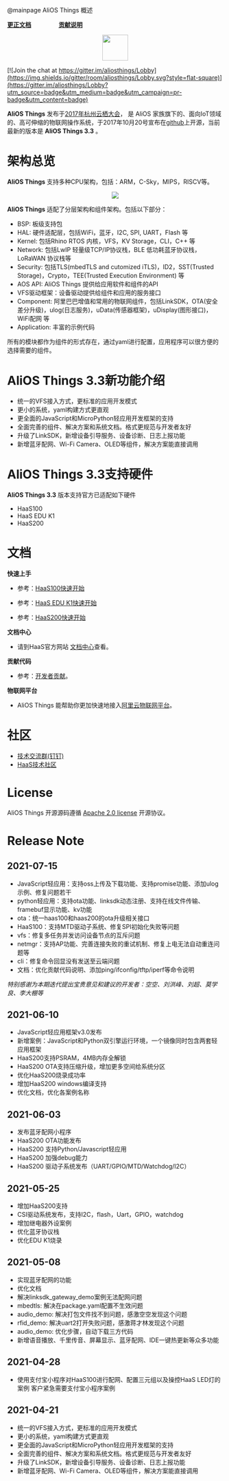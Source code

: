 @mainpage AliOS Things 概述

**[更正文档](https://gitee.com/alios-things/documentation/edit/master/manual/mainpage.md)** &emsp;&emsp;&emsp;&emsp; **[贡献说明](https://g.alicdn.com/alios-things-3.3/doc/contribute_doc.html)**

<div align="center">
  <img src="https://img.alicdn.com/tfs/TB1e1U7vyAnBKNjSZFvXXaTKXXa-973-200.png" height="60">
</div>

[![Join the chat at https://gitter.im/aliosthings/Lobby](https://img.shields.io/gitter/room/aliosthings/Lobby.svg?style=flat-square)](https://gitter.im/aliosthings/Lobby?utm_source=badge&utm_medium=badge&utm_campaign=pr-badge&utm_content=badge)

**AliOS Things** 发布于[2017年杭州云栖大会](https://yunqi.aliyun.com)， 是 AliOS 家族旗下的、面向IoT领域的、高可伸缩的物联网操作系统，于2017年10月20号宣布在[github](https://github.com/alibaba/AliOS-Things)上开源，当前最新的版本是 **AliOS Things  3.3** 。

# 架构总览

**AliOS Things** 支持多种CPU架构，包括：ARM，C-Sky，MIPS，RISCV等。
<div align="center">
  <img src="https://img.alicdn.com/imgextra/i3/O1CN01PCABfS1bFjYu67i4Y_!!6000000003436-2-tps-2882-1646.png" style="max-width:800px;" >
</div>

**AliOS Things** 适配了分层架构和组件架构。包括以下部分：

- BSP: 板级支持包
- HAL: 硬件适配层，包括WiFi，蓝牙，I2C, SPI, UART，Flash 等
- Kernel: 包括Rhino RTOS 内核，VFS，KV Storage，CLI，C++ 等
- Network: 包括LwIP 轻量级TCP/IP协议栈，BLE 低功耗蓝牙协议栈，LoRaWAN 协议栈等
- Security: 包括TLS(mbedTLS and cutomized iTLS)，ID2，SST(Trusted Storage)，Crypto，TEE(Trusted Execution Environment) 等
- AOS API: AliOS Things 提供给应用软件和组件的API
- VFS驱动框架：设备驱动提供给组件和应用的服务接口
- Component: 阿里巴巴增值和常用的物联网组件，包括LinkSDK，OTA(安全差分升级)，ulog(日志服务)，uData(传感器框架)，uDisplay(图形接口)，WiFi配网 等
- Application: 丰富的示例代码

所有的模块都作为组件的形式存在，通过yaml进行配置，应用程序可以很方便的选择需要的组件。

# AliOS Things 3.3新功能介绍
- 统一的VFS接入方式，更标准的应用开发模式
- 更小的系统，yaml构建方式更直观
- 更全面的JavaScript和MicroPython轻应用开发框架的支持
- 全面完善的组件、解决方案和系统文档。格式更规范与开发者友好
- 升级了LinkSDK，新增设备引导服务、设备诊断、日志上报功能
- 新增蓝牙配网、Wi-Fi Camera、OLED等组件，解决方案能直接调用

# AliOS Things 3.3支持硬件
**AliOS Things 3.3** 版本支持官方已适配如下硬件

- HaaS100
- HaaS EDU K1
- HaaS200


# 文档

**快速上手**

- 参考：[HaaS100快速开始](https://g.alicdn.com/alios-things-3.3/doc/haas100_quick_start.html)

- 参考：[HaaS EDU K1快速开始](https://g.alicdn.com/alios-things-3.3/doc/haas_edu_k1_quick_start.html)

- 参考：[HaaS200快速开始](https://g.alicdn.com/alios-things-3.3/doc/haas200_quick_start.html)

**文档中心**
- 请到HaaS官方网站 [文档中心](https://haas.iot.aliyun.com/)查看。

**贡献代码**

- 参考：[开发者贡献](https://g.alicdn.com/alios-things-3.3/doc/contribute.html)。

**物联网平台**

- AliOS Things 能帮助你更加快速地接入[阿里云物联网平台](https://iot.console.aliyun.com/quick_start)。

# 社区

* [技术交流群(钉钉)](https://img.alicdn.com/imgextra/i3/O1CN017fYxQq1qXL0gLsnGg_!!6000000005505-2-tps-1658-682.png)
* [HaaS技术社区](https://blog.csdn.net/HaaSTech)

# License

  AliOS Things 开源源码遵循 [Apache 2.0 license](LICENSE) 开源协议。

# Release Note

## 2021-07-15
- JavaScript轻应用：支持oss上传及下载功能、支持promise功能、添加ulog示例、修复问题若干
- python轻应用：支持ota功能、linksdk动态注册、支持在线文件传输、framebuf显示功能、kv功能
- ota：统一haas100和haas200的ota升级相关接口
- HaaS100：支持MTD驱动子系统、修复SPI初始化失败等问题
- vfs：修复多任务并发访问设备节点的互斥问题
- netmgr：支持AP功能、完善连接失败的重试机制、修复上电无法自动重连问题等
- cli：修复命令回显没有发送至云端问题
- 文档：优化贡献代码说明、添加ping/ifconfig/tftp/iperf等命令说明


*特别感谢为本期迭代提出宝贵意见和建议的开发者：空空、刘洪峰、刘超、莫学良、李大棚等*


## 2021-06-10
- JavaScript轻应用框架v3.0发布
- 新增案例：JavaScript和Python双引擎运行环境，一个镜像同时包含两套轻应用框架
- HaaS200支持PSRAM，4MB内存全解锁
- HaaS200 OTA支持压缩升级，增加更多空间给系统分区
- 优化HaaS200烧录成功率
- 增加HaaS200 windows编译支持
- 优化文档，优化各案例名称

## 2021-06-03
- 发布蓝牙配网小程序
- HaaS200 OTA功能发布
- HaaS200 支持Python/Javascript轻应用
- HaaS200 加强debug能力
- HaaS200 驱动子系统发布（UART/GPIO/MTD/Watchdog/I2C）

## 2021-05-25
- 增加HaaS200支持
- CSI驱动系统发布，支持I2C，flash，Uart，GPIO，watchdog
- 增加继电器外设案例
- 优化蓝牙协议栈
- 优化EDU K1烧录

## 2021-05-08
- 实现蓝牙配网的功能
- 优化文档
- 解决linksdk_gateway_demo案例无法配网问题
- mbedtls: 解决在package.yaml配置不生效问题
- audio_demo: 解决打包文件找不到问题，感激空空发现这个问题
- rfid_demo: 解决uart2打开失败问题，感激蒋才林发现这个问题
- audio_demo: 优化步骤，自动下载三方代码
- 新增语音播放、千里传音、屏幕显示、蓝牙配网、IDE一键热更新等众多功能

## 2021-04-28
- 使用支付宝小程序对HaaS100进行配网、配置三元组以及操控HaaS LED灯的案例 客户紧急需要支付宝小程序案例

## 2021-04-21
- 统一的VFS接入方式，更标准的应用开发模式
- 更小的系统，yaml构建方式更直观
- 更全面的JavaScript和MicroPython轻应用开发框架的支持
- 全面完善的组件、解决方案和系统文档。格式更规范与开发者友好
- 升级了LinkSDK，新增设备引导服务、设备诊断、日志上报功能
- 新增蓝牙配网、Wi-Fi Camera、OLED等组件，解决方案能直接调用
